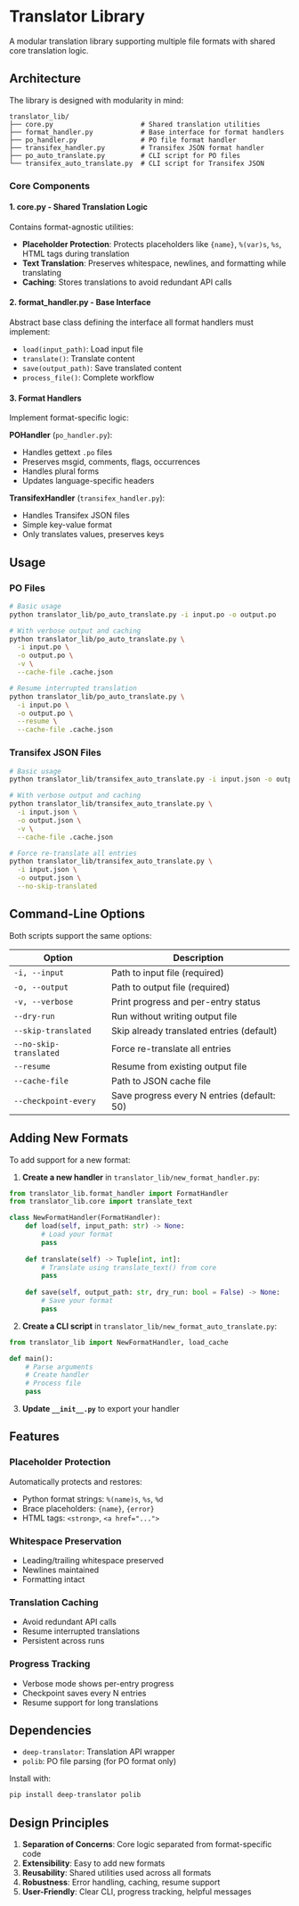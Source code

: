 # Translator Library

A modular translation library supporting multiple file formats with shared core translation logic.

## Architecture

The library is designed with modularity in mind:

```
translator_lib/
├── core.py                      # Shared translation utilities
├── format_handler.py            # Base interface for format handlers
├── po_handler.py                # PO file format handler
├── transifex_handler.py         # Transifex JSON format handler
├── po_auto_translate.py         # CLI script for PO files
└── transifex_auto_translate.py  # CLI script for Transifex JSON
```

### Core Components

#### 1. **core.py** - Shared Translation Logic
Contains format-agnostic utilities:
- **Placeholder Protection**: Protects placeholders like `{name}`, `%(var)s`, `%s`, HTML tags during translation
- **Text Translation**: Preserves whitespace, newlines, and formatting while translating
- **Caching**: Stores translations to avoid redundant API calls

#### 2. **format_handler.py** - Base Interface
Abstract base class defining the interface all format handlers must implement:
- `load(input_path)`: Load input file
- `translate()`: Translate content
- `save(output_path)`: Save translated content
- `process_file()`: Complete workflow

#### 3. **Format Handlers**
Implement format-specific logic:

**POHandler** (`po_handler.py`):
- Handles gettext `.po` files
- Preserves msgid, comments, flags, occurrences
- Handles plural forms
- Updates language-specific headers

**TransifexHandler** (`transifex_handler.py`):
- Handles Transifex JSON files
- Simple key-value format
- Only translates values, preserves keys

## Usage

### PO Files

```bash
# Basic usage
python translator_lib/po_auto_translate.py -i input.po -o output.po

# With verbose output and caching
python translator_lib/po_auto_translate.py \
  -i input.po \
  -o output.po \
  -v \
  --cache-file .cache.json

# Resume interrupted translation
python translator_lib/po_auto_translate.py \
  -i input.po \
  -o output.po \
  --resume \
  --cache-file .cache.json
```

### Transifex JSON Files

```bash
# Basic usage
python translator_lib/transifex_auto_translate.py -i input.json -o output.json

# With verbose output and caching
python translator_lib/transifex_auto_translate.py \
  -i input.json \
  -o output.json \
  -v \
  --cache-file .cache.json

# Force re-translate all entries
python translator_lib/transifex_auto_translate.py \
  -i input.json \
  -o output.json \
  --no-skip-translated
```

## Command-Line Options

Both scripts support the same options:

| Option | Description |
|--------|-------------|
| `-i, --input` | Path to input file (required) |
| `-o, --output` | Path to output file (required) |
| `-v, --verbose` | Print progress and per-entry status |
| `--dry-run` | Run without writing output file |
| `--skip-translated` | Skip already translated entries (default) |
| `--no-skip-translated` | Force re-translate all entries |
| `--resume` | Resume from existing output file |
| `--cache-file` | Path to JSON cache file |
| `--checkpoint-every` | Save progress every N entries (default: 50) |

## Adding New Formats

To add support for a new format:

1. **Create a new handler** in `translator_lib/new_format_handler.py`:

```python
from translator_lib.format_handler import FormatHandler
from translator_lib.core import translate_text

class NewFormatHandler(FormatHandler):
    def load(self, input_path: str) -> None:
        # Load your format
        pass
    
    def translate(self) -> Tuple[int, int]:
        # Translate using translate_text() from core
        pass
    
    def save(self, output_path: str, dry_run: bool = False) -> None:
        # Save your format
        pass
```

2. **Create a CLI script** in `translator_lib/new_format_auto_translate.py`:

```python
from translator_lib import NewFormatHandler, load_cache

def main():
    # Parse arguments
    # Create handler
    # Process file
    pass
```

3. **Update `__init__.py`** to export your handler

## Features

### Placeholder Protection
Automatically protects and restores:
- Python format strings: `%(name)s`, `%s`, `%d`
- Brace placeholders: `{name}`, `{error}`
- HTML tags: `<strong>`, `<a href="...">`

### Whitespace Preservation
- Leading/trailing whitespace preserved
- Newlines maintained
- Formatting intact

### Translation Caching
- Avoid redundant API calls
- Resume interrupted translations
- Persistent across runs

### Progress Tracking
- Verbose mode shows per-entry progress
- Checkpoint saves every N entries
- Resume support for long translations

## Dependencies

- `deep-translator`: Translation API wrapper
- `polib`: PO file parsing (for PO format only)

Install with:
```bash
pip install deep-translator polib
```

## Design Principles

1. **Separation of Concerns**: Core logic separated from format-specific code
2. **Extensibility**: Easy to add new formats
3. **Reusability**: Shared utilities used across all formats
4. **Robustness**: Error handling, caching, resume support
5. **User-Friendly**: Clear CLI, progress tracking, helpful messages
